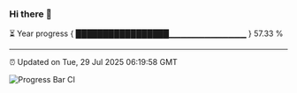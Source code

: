 ### Hi there 👋

⏳ Year progress { █████████████████▁▁▁▁▁▁▁▁▁▁▁▁▁ } 57.33 %

---

⏰ Updated on Tue, 29 Jul 2025 06:19:58 GMT

![Progress Bar CI](https://github.com/Shyam-Makwana/GitHub-Actions-Demo/workflows/Progress%20Bar%20CI/badge.svg)
